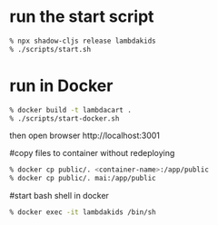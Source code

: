 # run the start script

```bash
% npx shadow-cljs release lambdakids
% ./scripts/start.sh
```

# run in Docker
```bash
% docker build -t lambdacart .
% ./scripts/start-docker.sh
```


then open browser http://localhost:3001

#copy files to container without redeploying
```bash
% docker cp public/. <container-name>:/app/public 
% docker cp public/. mai:/app/public
```

#start bash shell in docker
```bash
% docker exec -it lambdakids /bin/sh 
```
